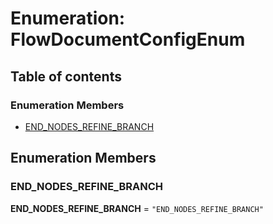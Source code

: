 # Enumeration: FlowDocumentConfigEnum

## Table of contents

### Enumeration Members

* [END\_NODES\_REFINE\_BRANCH](/en/auto-docs/free-layout-editor/enums/FlowDocumentConfigEnum.md#end_nodes_refine_branch)

## Enumeration Members

### END\_NODES\_REFINE\_BRANCH

**END\_NODES\_REFINE\_BRANCH** = `"END_NODES_REFINE_BRANCH"`
